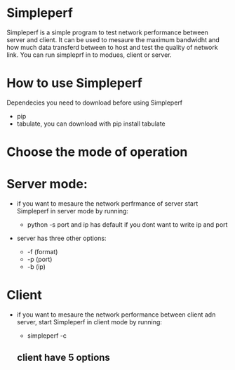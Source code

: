 # Simpleperf 

Simpleperf is a simple program to test network performance between server and client. It can be used to mesaure the maximum bandwidht and how much data transferd between to host and  test the quality of network link. You can run simpleprf in to modues, client or server.

# How to use Simpleperf

Dependecies you need to download before using Simpleperf
- pip 
- tabulate, you can download with pip install tabulate

# Choose the mode of operation

# Server mode:
- if you want to mesaure the network perfrmance of server start Simpleperf in server mode by running:
    - python -s 
port and ip has default if you dont want to write ip and port

-  server has three other options:
    -  -f (format)
    - -p (port)
    - -b (ip)

# Client 
- if you want to mesaure the network performance between client adn server, start Simpleperf in client mode by running:
    -  simpleperf -c
    
    client have 5 options
    - 










